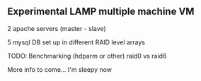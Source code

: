 ## Experimental LAMP multiple machine VM
2 apache servers (master - slave)

5 mysql DB set up in different RAID level arrays

TODO: Benchmarking (hdparm or other) raid0 vs raid6

More info to come... I'm sleepy now

